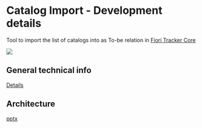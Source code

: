 # Catalog Import - Development details

Tool to import the list of catalogs into as To-be relation in [Fiori Tracker Core](/ft-core.md)

[![](res/ci.png)](res/ci.png)

## General technical info
[Details](/tech/ci.md)

## Architecture
[pptx](dev/arch/ci.pptx)




